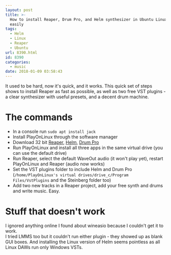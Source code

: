 ```yaml
---
layout: post
title: >-
  How to install Reaper, Drum Pro, and Helm synthesizer in Ubuntu Linux fast &
  easily
tags:
  - Helm
  - Linux
  - Reaper
  - Ubuntu
url: 8390.html
id: 8390
categories:
  - music
date: 2018-01-09 03:58:43
---
```


It used to be hard, now it's quick, and it works. This quick set of steps shows to install Reaper as fast as possible, as well as two free VST plugins - a clear synthesizer with useful presets, and a decent drum machine.

# The commands
* In a console run `sudo apt install jack`
* Install PlayOnLinux through the software manager
* Download 32 bit [Reaper](https://www.reaper.fm/download.php), [Helm](http://tytel.org/helm/direct_downloads/), [Drum Pro](https://www.studiolinked.com/drum-pro/)
* Run PlayOnLinux and install all three apps in the same virtual drive (you can use the default drive)
* Run Reaper, select the default WaveOut audio (it won't play yet), restart PlayOnLinux and Reaper (audio now works)
* Set the VST plugins folder to include Helm and Drum Pro (`/home/PlayOnLinux's virtual drives/drive_c/Program Files/VstPlugins` and the Steinberg folder too)
* Add two new tracks in a Reaper project, add your free synth and drums and write music. Easy.

# Stuff that doesn't work

I ignored anything online I found about wineasio because I couldn't get it to work.  
I tried LMMS too but it couldn't run either plugin - they showed up as blank GUI boxes. And installing the Linux version of Helm seems pointless as all Linux DAWs run only Windows VSTs.
